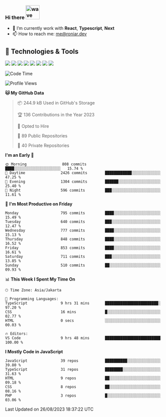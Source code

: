 ### Hi there <img src="https://i.ibb.co/q0Hx1KK/wave.gif" alt="wave" width="45px">

- 🌱 I’m currently work with **React**, **Typescript**, **Next**
- 📫 How to reach me: me@roniar.dev

## 🔧 Technologies & Tools

![](https://img.shields.io/badge/OS-Linux-informational?style=flat&logo=linux&logoColor=white&color=2bbc8a)
![](https://img.shields.io/badge/OS-Windows-informational?style=flat&logo=windows&logoColor=white&color=2bbc8a)
![](https://img.shields.io/badge/Code-JavaScript-informational?style=flat&logo=javascript&logoColor=white&color=2bbc8a)
![](https://img.shields.io/badge/Code-Golang-informational?style=flat&logo=go&logoColor=white&color=2bbc8a)
![](https://img.shields.io/badge/Code-React-informational?style=flat&logo=react&logoColor=white&color=2bbc8a)
![](https://img.shields.io/badge/Code-Next-informational?style=flat&logo=next.js&logoColor=white&color=2bbc8a)
![](https://img.shields.io/badge/Shell-Bash-informational?style=flat&logo=gnu-bash&logoColor=white&color=2bbc8a)
![](https://img.shields.io/badge/Tools-Docker-informational?style=flat&logo=docker&logoColor=white&color=2bbc8a)

<!--START_SECTION:waka-->
![Code Time](http://img.shields.io/badge/Code%20Time-1%2C496%20hrs%2034%20mins-blue)

![Profile Views](http://img.shields.io/badge/Profile%20Views-1-blue)

**🐱 My GitHub Data** 

> 📦 244.9 kB Used in GitHub's Storage 
 > 
> 🏆 136 Contributions in the Year 2023
 > 
> 💼 Opted to Hire
 > 
> 📜 89 Public Repositories 
 > 
> 🔑 40 Private Repositories 
 > 
**I'm an Early 🐤** 

```text
🌞 Morning                808 commits         ████░░░░░░░░░░░░░░░░░░░░░   15.74 % 
🌆 Daytime                2426 commits        ████████████░░░░░░░░░░░░░   47.25 % 
🌃 Evening                1304 commits        ██████░░░░░░░░░░░░░░░░░░░   25.40 % 
🌙 Night                  596 commits         ███░░░░░░░░░░░░░░░░░░░░░░   11.61 % 
```
📅 **I'm Most Productive on Friday** 

```text
Monday                   795 commits         ████░░░░░░░░░░░░░░░░░░░░░   15.49 % 
Tuesday                  640 commits         ███░░░░░░░░░░░░░░░░░░░░░░   12.47 % 
Wednesday                777 commits         ████░░░░░░░░░░░░░░░░░░░░░   15.13 % 
Thursday                 848 commits         ████░░░░░░░░░░░░░░░░░░░░░   16.52 % 
Friday                   853 commits         ████░░░░░░░░░░░░░░░░░░░░░   16.61 % 
Saturday                 711 commits         ███░░░░░░░░░░░░░░░░░░░░░░   13.85 % 
Sunday                   510 commits         ██░░░░░░░░░░░░░░░░░░░░░░░   09.93 % 
```


📊 **This Week I Spent My Time On** 

```text
🕑︎ Time Zone: Asia/Jakarta

💬 Programming Languages: 
TypeScript               9 hrs 31 mins       ████████████████████████░   97.20 % 
CSS                      16 mins             █░░░░░░░░░░░░░░░░░░░░░░░░   02.77 % 
HTML                     0 secs              ░░░░░░░░░░░░░░░░░░░░░░░░░   00.03 % 

🔥 Editors: 
VS Code                  9 hrs 48 mins       █████████████████████████   100.00 % 
```

**I Mostly Code in JavaScript** 

```text
JavaScript               39 repos            ██████████░░░░░░░░░░░░░░░   39.80 % 
TypeScript               31 repos            ████████░░░░░░░░░░░░░░░░░   31.63 % 
HTML                     9 repos             ██░░░░░░░░░░░░░░░░░░░░░░░   09.18 % 
CSS                      8 repos             ██░░░░░░░░░░░░░░░░░░░░░░░   08.16 % 
PHP                      3 repos             █░░░░░░░░░░░░░░░░░░░░░░░░   03.06 % 
```




 Last Updated on 26/08/2023 18:37:22 UTC
<!--END_SECTION:waka-->
